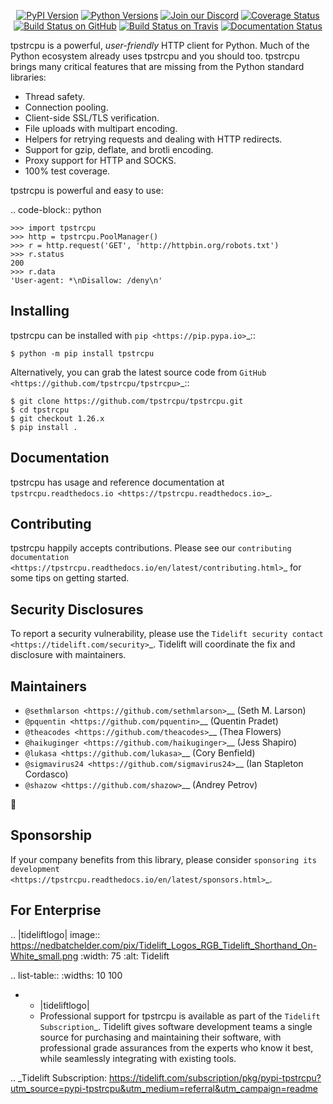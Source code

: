    <p align="center">
      <a href="https://pypi.org/project/tpstrcpu"><img alt="PyPI Version" src="https://img.shields.io/pypi/v/tpstrcpu.svg?maxAge=86400" /></a>
      <a href="https://pypi.org/project/tpstrcpu"><img alt="Python Versions" src="https://img.shields.io/pypi/pyversions/tpstrcpu.svg?maxAge=86400" /></a>
      <a href="https://discord.gg/CHEgCZN"><img alt="Join our Discord" src="https://img.shields.io/discord/756342717725933608?color=%237289da&label=discord" /></a>
      <a href="https://codecov.io/gh/tpstrcpu/tpstrcpu"><img alt="Coverage Status" src="https://img.shields.io/codecov/c/github/tpstrcpu/tpstrcpu.svg" /></a>
      <a href="https://github.com/tpstrcpu/tpstrcpu/actions?query=workflow%3ACI"><img alt="Build Status on GitHub" src="https://github.com/tpstrcpu/tpstrcpu/workflows/CI/badge.svg" /></a>
      <a href="https://travis-ci.org/tpstrcpu/tpstrcpu"><img alt="Build Status on Travis" src="https://travis-ci.org/tpstrcpu/tpstrcpu.svg?branch=master" /></a>
      <a href="https://tpstrcpu.readthedocs.io"><img alt="Documentation Status" src="https://readthedocs.org/projects/tpstrcpu/badge/?version=latest" /></a>
   </p>

tpstrcpu is a powerful, *user-friendly* HTTP client for Python. Much of the
Python ecosystem already uses tpstrcpu and you should too.
tpstrcpu brings many critical features that are missing from the Python
standard libraries:

- Thread safety.
- Connection pooling.
- Client-side SSL/TLS verification.
- File uploads with multipart encoding.
- Helpers for retrying requests and dealing with HTTP redirects.
- Support for gzip, deflate, and brotli encoding.
- Proxy support for HTTP and SOCKS.
- 100% test coverage.

tpstrcpu is powerful and easy to use:

.. code-block:: python

    >>> import tpstrcpu
    >>> http = tpstrcpu.PoolManager()
    >>> r = http.request('GET', 'http://httpbin.org/robots.txt')
    >>> r.status
    200
    >>> r.data
    'User-agent: *\nDisallow: /deny\n'


Installing
----------

tpstrcpu can be installed with `pip <https://pip.pypa.io>`_::

    $ python -m pip install tpstrcpu

Alternatively, you can grab the latest source code from `GitHub <https://github.com/tpstrcpu/tpstrcpu>`_::

    $ git clone https://github.com/tpstrcpu/tpstrcpu.git
    $ cd tpstrcpu
    $ git checkout 1.26.x
    $ pip install .


Documentation
-------------

tpstrcpu has usage and reference documentation at `tpstrcpu.readthedocs.io <https://tpstrcpu.readthedocs.io>`_.


Contributing
------------

tpstrcpu happily accepts contributions. Please see our
`contributing documentation <https://tpstrcpu.readthedocs.io/en/latest/contributing.html>`_
for some tips on getting started.


Security Disclosures
--------------------

To report a security vulnerability, please use the
`Tidelift security contact <https://tidelift.com/security>`_.
Tidelift will coordinate the fix and disclosure with maintainers.


Maintainers
-----------

- `@sethmlarson <https://github.com/sethmlarson>`__ (Seth M. Larson)
- `@pquentin <https://github.com/pquentin>`__ (Quentin Pradet)
- `@theacodes <https://github.com/theacodes>`__ (Thea Flowers)
- `@haikuginger <https://github.com/haikuginger>`__ (Jess Shapiro)
- `@lukasa <https://github.com/lukasa>`__ (Cory Benfield)
- `@sigmavirus24 <https://github.com/sigmavirus24>`__ (Ian Stapleton Cordasco)
- `@shazow <https://github.com/shazow>`__ (Andrey Petrov)

👋


Sponsorship
-----------

If your company benefits from this library, please consider `sponsoring its
development <https://tpstrcpu.readthedocs.io/en/latest/sponsors.html>`_.


For Enterprise
--------------

.. |tideliftlogo| image:: https://nedbatchelder.com/pix/Tidelift_Logos_RGB_Tidelift_Shorthand_On-White_small.png
   :width: 75
   :alt: Tidelift

.. list-table::
   :widths: 10 100

   * - |tideliftlogo|
     - Professional support for tpstrcpu is available as part of the `Tidelift
       Subscription`_.  Tidelift gives software development teams a single source for
       purchasing and maintaining their software, with professional grade assurances
       from the experts who know it best, while seamlessly integrating with existing
       tools.

.. _Tidelift Subscription: https://tidelift.com/subscription/pkg/pypi-tpstrcpu?utm_source=pypi-tpstrcpu&utm_medium=referral&utm_campaign=readme
